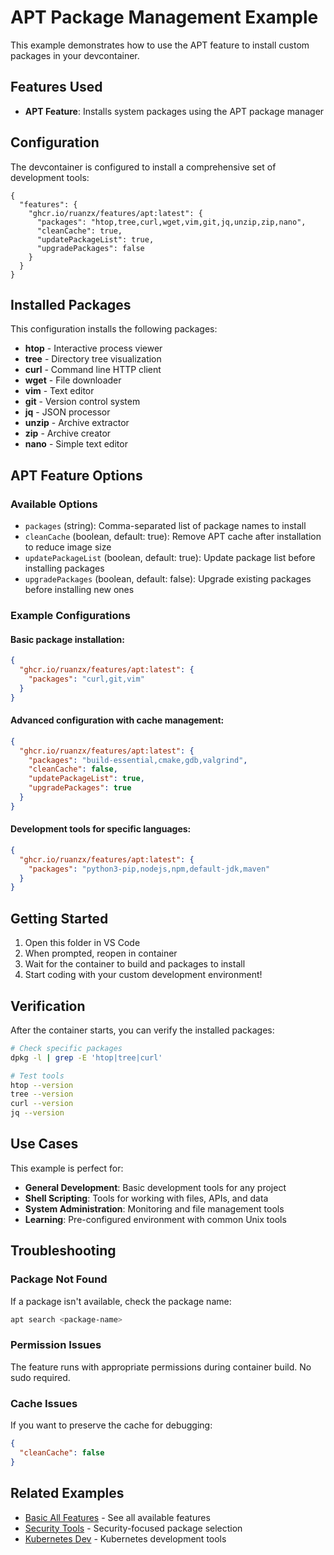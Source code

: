 # APT Package Management Example

This example demonstrates how to use the APT feature to install custom packages in your devcontainer.

## Features Used

- **APT Feature**: Installs system packages using the APT package manager

## Configuration

The devcontainer is configured to install a comprehensive set of development tools:

```jsonc
{
  "features": {
    "ghcr.io/ruanzx/features/apt:latest": {
      "packages": "htop,tree,curl,wget,vim,git,jq,unzip,zip,nano",
      "cleanCache": true,
      "updatePackageList": true,
      "upgradePackages": false
    }
  }
}
```

## Installed Packages

This configuration installs the following packages:

- **htop** - Interactive process viewer
- **tree** - Directory tree visualization
- **curl** - Command line HTTP client
- **wget** - File downloader
- **vim** - Text editor
- **git** - Version control system
- **jq** - JSON processor
- **unzip** - Archive extractor
- **zip** - Archive creator
- **nano** - Simple text editor

## APT Feature Options

### Available Options

- `packages` (string): Comma-separated list of package names to install
- `cleanCache` (boolean, default: true): Remove APT cache after installation to reduce image size
- `updatePackageList` (boolean, default: true): Update package list before installing packages
- `upgradePackages` (boolean, default: false): Upgrade existing packages before installing new ones

### Example Configurations

#### Basic package installation:
```json
{
  "ghcr.io/ruanzx/features/apt:latest": {
    "packages": "curl,git,vim"
  }
}
```

#### Advanced configuration with cache management:
```json
{
  "ghcr.io/ruanzx/features/apt:latest": {
    "packages": "build-essential,cmake,gdb,valgrind",
    "cleanCache": false,
    "updatePackageList": true,
    "upgradePackages": true
  }
}
```

#### Development tools for specific languages:
```json
{
  "ghcr.io/ruanzx/features/apt:latest": {
    "packages": "python3-pip,nodejs,npm,default-jdk,maven"
  }
}
```

## Getting Started

1. Open this folder in VS Code
2. When prompted, reopen in container
3. Wait for the container to build and packages to install
4. Start coding with your custom development environment!

## Verification

After the container starts, you can verify the installed packages:

```bash
# Check specific packages
dpkg -l | grep -E 'htop|tree|curl'

# Test tools
htop --version
tree --version
curl --version
jq --version
```

## Use Cases

This example is perfect for:

- **General Development**: Basic development tools for any project
- **Shell Scripting**: Tools for working with files, APIs, and data
- **System Administration**: Monitoring and file management tools
- **Learning**: Pre-configured environment with common Unix tools

## Troubleshooting

### Package Not Found
If a package isn't available, check the package name:
```bash
apt search <package-name>
```

### Permission Issues
The feature runs with appropriate permissions during container build. No sudo required.

### Cache Issues
If you want to preserve the cache for debugging:
```json
{
  "cleanCache": false
}
```

## Related Examples

- [Basic All Features](../basic-all-features/) - See all available features
- [Security Tools](../security-tools/) - Security-focused package selection
- [Kubernetes Dev](../kubernetes-dev/) - Kubernetes development tools
